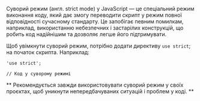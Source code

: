 Суворий режим (англ. strict mode) у JavaScript — це спеціальний режим виконання коду, який дає змогу переводити скрипт у режим повної відповідності сучасному стандарту. Це запобігає певним помилкам, наприклад, використанню небезпечних і застарілих конструкцій, що робить код надійнішим та дозволяє легше його підтримувати.

Щоб увімкнути суворий режим, потрібно додати директиву `use strict`; на початок скрипта. Наприклад:

```
'use strict';

// Код у суворому режимі
```

** Рекомендується завжди використовувати суворий режим у своїх проєктах, щоб уникнути непередбачуваних ситуацій і проблем у коді. **
